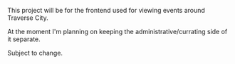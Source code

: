 This project will be for the frontend used for viewing events around Traverse City.

At the moment I'm planning on keeping the administrative/currating side of it separate.

Subject to change.
